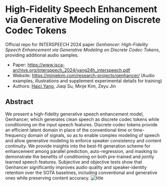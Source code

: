 # High-Fidelity Speech Enhancement via Generative Modeling on Discrete Codec Tokens
Official repo for INTERSPEECH 2024 paper <i>Genhancer: High-Fidelity Speech Enhancement via Generative Modeling on Discrete Codec Tokens</i>, providing additional audio samples.

- Paper: https://www.isca-archive.org/interspeech_2024/yang24h_interspeech.pdf
- Website:  https://minjekim.com/research-projects/genhancer/ (Audio examples, illustrations and supplement experimental details for training)
- Authors: [Haici Yang](https://haiciyang.github.io), Jiaqi Su, Minje Kim, Zeyu Jin

## Abstract
We present a high-fidelity generative speech enhancement model, Genhancer, which generates clean speech as discrete codec tokens while conditioning on the input speech features. Discrete codec tokens provide an efficient latent domain in place of the conventional time or time-frequency domain of signals, so as to enable complex modeling of speech and allow generative modeling to enforce speaker consistency and content continuity. We provide insights into the best-fit generation scheme for enhancement among parallel prediction, auto-regression, and masking to demonstrate the benefits of conditioning on both pre-trained and jointly learned speech features. Subjective and objective tests show that Genhancer significantly improves audio quality and speaker-identity retention over the SOTA baselines, including conventional and generative ones while preserving content accuracy.
![title](Images/example.png)
